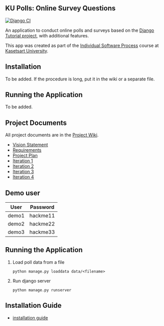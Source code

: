 ## KU Polls: Online Survey Questions

[![Django CI](https://github.com/Mamajin/ku-polls/actions/workflows/django.yml/badge.svg)](https://github.com/Mamajin/ku-polls/actions/workflows/django.yml)

An application to conduct online polls and surveys based
on the [Django Tutorial project](https://docs.djangoproject.com/en/5.1/intro/tutorial01/), with
additional features.

This app was created as part of the [Individual Software Process](
https://cpske.github.io/ISP) course at [Kasetsart University](https://www.ku.ac.th).

## Installation

To be added. If the procedure is long, put it in the wiki or a separate file.

## Running the Application

To be added.

## Project Documents

All project documents are in the [Project Wiki](../../wiki/Home).

- [Vision Statement](../../wiki/Vision%20Statement)
- [Requirements](../../wiki/Requirements)
- [Project Plan](../../wiki/Project%20Plan)
- [Iteration 1](../../wiki/Iteration%201)
- [Iteration 2](../../wiki/Iteration%202)
- [Iteration 3](../../wiki/Iteration%203)
- [Iteration 4](../../wiki/Iteration%204)

## Demo user
| User  | Password |
|-------|----------|
| demo1 | hackme11 |
| demo2 | hackme22 |
| demo3 | hackme33 |

## Running the Application

1. Load poll data from a file
    ```commandline
    python manage.py loaddata data/<filename>
    ```

2. Run django server
    ```commandline
    python manage.py runserver
    ```

## Installation Guide

- [installation guide](installation.md)
